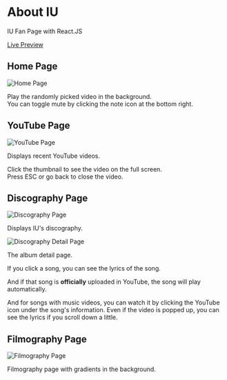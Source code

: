 # About IU

IU Fan Page with React.JS

[Live Preview](https://marshallku.com/IU/)

## Home Page

![Home Page](https://blog.kakaocdn.net/dn/SH5ph/btqGTmJnBYj/nmQrO6U8mxnvlhxKmnyxNK/img.png)

Play the randomly picked video in the background.\
You can toggle mute by clicking the note icon at the bottom right.

## YouTube Page

![YouTube Page](https://blog.kakaocdn.net/dn/w1WvI/btqG1WWw4iK/Sj4XnKMnGK62lLGlwXhKsk/img.png)

Displays recent YouTube videos.

Click the thumbnail to see the video on the full screen.\
Press ESC or go back to close the video.

## Discography Page

![Discography Page](https://blog.kakaocdn.net/dn/I2irp/btqGVwLSldx/kWsHXaUQpkk8jGzXUczpy1/img.png)

Displays IU's discography.

![Discography Detail Page](https://blog.kakaocdn.net/dn/dlRgqp/btqGYLOJrDT/6zR5KJmUJjkkT09DeYk9iK/img.png)

The album detail page.

If you click a song, you can see the lyrics of the song.

And if that song is **officially** uploaded in YouTube, the song will play automatically.

And for songs with music videos, you can watch it by clicking the YouTube icon under the song's information.
Even if the video is popped up, you can see the lyrics if you scroll down a little.

## Filmography Page

![Filmography Page](https://blog.kakaocdn.net/dn/UFaB2/btqGULvMUAe/0uTRKeKJQ7bQ5OLHdCYGJk/img.png)

Filmography page with gradients in the background.
